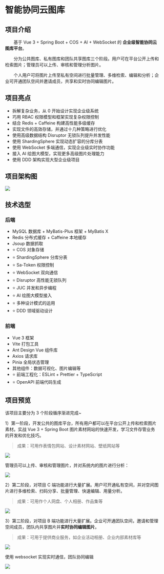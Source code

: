 # 智能协同云图库

## 项目介绍

&emsp;&emsp;基于 Vue 3 + Spring Boot + COS + AI + WebSocket 的 **企业级智能协同云图库平台**。


&emsp;&emsp;分为公共图库、私有图库和团队共享图库三个阶段。用户可在平台公开上传和检索图片；管理员可以上传、审核和管理分析图片。

&emsp;&emsp;个人用户可将图片上传至私有空间进行批量管理、多维检索、编辑和分析；企业可开通团队空间并邀请成员，共享和实时协同编辑图片。


## 项目亮点
- 拆解复杂业务，从 0 开始设计实现企业级系统
- 巧用 RBAC 权限模型和框架实现复杂权限控制
- 结合 Redis + Caffeine 构建高性能多级缓存
- 实现文件的高效存储，并通过十几种策略进行优化
- 使用高级数据结构 Disruptor 无锁队列提升并发性能
- 使用 ShardingSphere 实现动态扩容的分库分表
- 使用 WebSocket 多端通信，实现企业级实时协作功能
- 接入 AI 绘图大模型，实现更多高级图片处理能力
- 使用 DDD 架构实现大型企业级项目

## 项目架构图

![](https://pic.yupi.icu/1/1732691889100-e562c709-cffa-477d-9329-1dc5ac1d35c8-20241204144304741-20241204145344935-20241204145354234.png)


## 技术选型

### 后端

- MySQL 数据库 + MyBatis-Plus 框架 + MyBatis X 
- Redis 分布式缓存 + Caffeine 本地缓存
- Jsoup 数据抓取
- ⭐️ COS 对象存储
- ⭐️ ShardingSphere 分库分表
- ⭐️ Sa-Token 权限控制
- ⭐️ WebSocket 双向通信
- ⭐️ Disruptor 高性能无锁队列
- ⭐️ JUC 并发和异步编程
- ⭐️ AI 绘图大模型接入
- ⭐️ 多种设计模式的运用
- ⭐️ DDD 领域驱动设计

### 前端

- Vue 3 框架
- Vite 打包工具
- Ant Design Vue 组件库
- Axios 请求库
- Pinia 全局状态管理
- 其他组件：数据可视化、图片编辑等
- ⭐️ 前端工程化：ESLint + Prettier + TypeScript
- ⭐️ OpenAPI 前端代码生成


## 项目预览

该项目主要分为 3 个阶段循序渐进完成~

1）第一阶段，开发公共的图库平台，所有用户都可以在平台公开上传和检索图片素材。实战 Vue 3 + Spring Boot 图片素材网站的快速开发，学习文件存管业务的开发和优化技巧。

> 成果：可用作表情包网站、设计素材网站、壁纸网站等

![](https://cloud-1311088844.cos.ap-beijing.myqcloud.com/public_share/project/%E5%85%AC%E5%85%B1%E5%9B%BE%E5%BA%93.jpg)

管理员可以上传、审核和管理图片，并对系统内的图片进行分析：

![](https://cloud-1311088844.cos.ap-beijing.myqcloud.com/public_share/project/%E5%9B%BE%E7%89%87%E7%AE%A1%E7%90%86.jpg)

2）第二阶段，对项目 C 端功能进行大量扩展。用户可开通私有空间，并对空间图片进行多维检索、扫码分享、批量管理、快速编辑、用量分析。

> 成果：可用作个人网盘、个人相册、作品集等

![](https://cloud-1311088844.cos.ap-beijing.myqcloud.com/public_share/project/%E7%A7%81%E6%9C%89%E7%A9%BA%E9%97%B4.jpg)


3）第三阶段，对项目 B 端功能进行大量扩展。企业可开通团队空间，邀请和管理空间成员，团队内共享图片并**实时协同编辑图片**。

> 成果：可用于提供商业服务，如企业活动相册、企业内部素材库等

![](https://cloud-1311088844.cos.ap-beijing.myqcloud.com/public_share/project/%E6%9D%83%E9%99%90%E6%8E%A7%E5%88%B6.jpg)

使用 websocket 实现实时通信，团队协同编辑

![](https://cloud-1311088844.cos.ap-beijing.myqcloud.com/public_share/project/%E5%8D%8F%E5%90%8C%E7%BC%96%E8%BE%91.jpg)
